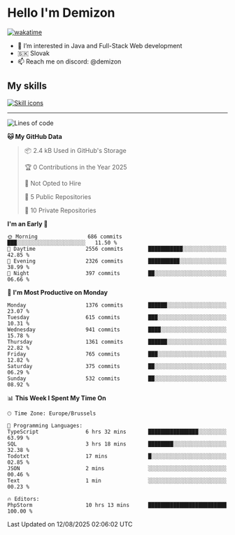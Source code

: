 # Hello I'm Demizon
[![wakatime](https://wakatime.com/badge/user/6ad1949f-d6d7-44f9-9eee-c35e54cc499b.svg)](https://wakatime.com/@6ad1949f-d6d7-44f9-9eee-c35e54cc499b)
- 👀 I’m interested in Java and Full-Stack Web development
- 🇸🇰 Slovak
- 📫 Reach me on discord: @demizon

## My skills
[![Skill icons](https://skillicons.dev/icons?i=java,js,ts,html,css,react,nextjs,tailwind,supabase,py,git,docker,linux,mysql,postgres,mongo&theme=dark)](https://github.com/Demizon3433)

---

<!--START_SECTION:waka-->
![Lines of code](https://img.shields.io/badge/From%20Hello%20World%20I%27ve%20Written-1.9%20million%20lines%20of%20code-blue)

**🐱 My GitHub Data** 

> 📦 2.4 kB Used in GitHub's Storage 
 > 
> 🏆 0 Contributions in the Year 2025
 > 
> 🚫 Not Opted to Hire
 > 
> 📜 5 Public Repositories 
 > 
> 🔑 10 Private Repositories 
 > 
**I'm an Early 🐤** 

```text
🌞 Morning                686 commits         ███░░░░░░░░░░░░░░░░░░░░░░   11.50 % 
🌆 Daytime                2556 commits        ███████████░░░░░░░░░░░░░░   42.85 % 
🌃 Evening                2326 commits        ██████████░░░░░░░░░░░░░░░   38.99 % 
🌙 Night                  397 commits         ██░░░░░░░░░░░░░░░░░░░░░░░   06.66 % 
```
📅 **I'm Most Productive on Monday** 

```text
Monday                   1376 commits        ██████░░░░░░░░░░░░░░░░░░░   23.07 % 
Tuesday                  615 commits         ███░░░░░░░░░░░░░░░░░░░░░░   10.31 % 
Wednesday                941 commits         ████░░░░░░░░░░░░░░░░░░░░░   15.78 % 
Thursday                 1361 commits        ██████░░░░░░░░░░░░░░░░░░░   22.82 % 
Friday                   765 commits         ███░░░░░░░░░░░░░░░░░░░░░░   12.82 % 
Saturday                 375 commits         ██░░░░░░░░░░░░░░░░░░░░░░░   06.29 % 
Sunday                   532 commits         ██░░░░░░░░░░░░░░░░░░░░░░░   08.92 % 
```


📊 **This Week I Spent My Time On** 

```text
🕑︎ Time Zone: Europe/Brussels

💬 Programming Languages: 
TypeScript               6 hrs 32 mins       ████████████████░░░░░░░░░   63.99 % 
SQL                      3 hrs 18 mins       ████████░░░░░░░░░░░░░░░░░   32.38 % 
Todotxt                  17 mins             █░░░░░░░░░░░░░░░░░░░░░░░░   02.85 % 
JSON                     2 mins              ░░░░░░░░░░░░░░░░░░░░░░░░░   00.46 % 
Text                     1 min               ░░░░░░░░░░░░░░░░░░░░░░░░░   00.23 % 

🔥 Editors: 
PhpStorm                 10 hrs 13 mins      █████████████████████████   100.00 % 
```


 Last Updated on 12/08/2025 02:06:02 UTC
<!--END_SECTION:waka-->
